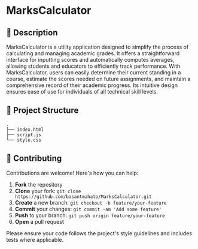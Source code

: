 # MarksCalculator



## 📝 Description

MarksCalculator is a utility application designed to simplify the process of calculating and managing academic grades. It offers a straightforward interface for inputting scores and automatically computes averages, allowing students and educators to efficiently track performance. With MarksCalculator, users can easily determine their current standing in a course, estimate the scores needed on future assignments, and maintain a comprehensive record of their academic progress. Its intuitive design ensures ease of use for individuals of all technical skill levels.

## 📁 Project Structure

```
.
├── index.html
├── script.js
└── style.css
```

## 👥 Contributing

Contributions are welcome! Here's how you can help:

1. **Fork** the repository
2. **Clone** your fork: `git clone https://github.com/basantmahato/MarksCalculator.git`
3. **Create** a new branch: `git checkout -b feature/your-feature`
4. **Commit** your changes: `git commit -am 'Add some feature'`
5. **Push** to your branch: `git push origin feature/your-feature`
6. **Open** a pull request

Please ensure your code follows the project's style guidelines and includes tests where applicable.

